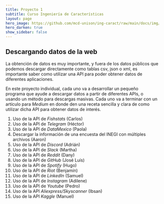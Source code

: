 ```yaml
---
title: Proyecto 1 
subtitle: Curso Ingeniería de Características
layout: page
hero_image: https://github.com/mcd-unison/ing-caract/raw/main/docs/img/download-banner.jpg
hero_darken: true
show_sidebar: false
---
```



## Descargando datos de la web

La obtención de datos es muy importante, y fuera de los datos públicos que podemos descargar directamente como tablas csv, json o xml, es importante saber como utilizar una API para poder obtener datos de diferentes aplicaciones.

En este proyecto individual, cada uno va a desarrollar un pequeño programa que ayude a descargar datos a partir de diferentes APIs, o usando un método para descargas masivas. Cada uno va a terminar con un artículo para *Medium* en donde den una receta sencilla y clara de como utilizar dicha API para obtener datos de interés.

1. Uso de la API de *Fishstats* (Carlos)
2. Uso de la API de *Telegram* (Héctor)
3. Uso de la API de *DataMexico* (Paola)
4. Descargar la información de una encuesta del INEGI con múltiples archivos (Aaron)
5. Uso de la API de *Discord* (Adrián)
6. Uso de la API de *Slack* (Martha)
7. Uso de la API de *Reddit* (Dany)
8. Uso de la API de *GitHub* (José Luís)
9. Uso de la API de *Spotify* (Hugo)
10. Uso de la API de *Riot* (Benjamín)
11. Uso de la API de *LinkedIn* (Samuel)
12. Uso de la API de *Instagram* (Adilene)
13. Uso de la API de *Youtube* (Pedro)
14. Uso de la API *Aliexpress/Skyscanner* (Ibsan)
15. Uso de la API *Kaggle* (Manuel)